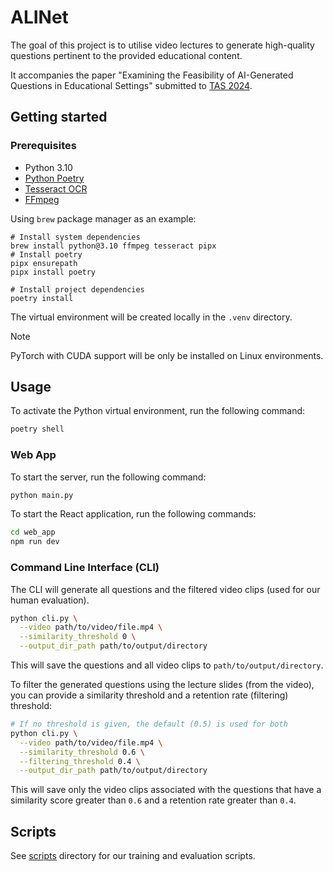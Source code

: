 # ALINet

The goal of this project is to utilise video lectures to generate high-quality
questions pertinent to the provided educational content.

It accompanies the paper "Examining the Feasibility of AI-Generated Questions in Educational Settings" submitted to [TAS 2024](https://symposium.tas.ac.uk/2024/).

## Getting started

### Prerequisites

- Python 3.10
- [Python Poetry](https://python-poetry.org/)
- [Tesseract OCR](https://github.com/tesseract-ocr/tesseract)
- [FFmpeg](https://ffmpeg.org/)

Using `brew` package manager as an example:

```shell
# Install system dependencies
brew install python@3.10 ffmpeg tesseract pipx
# Install poetry
pipx ensurepath
pipx install poetry

# Install project dependencies
poetry install
```

The virtual environment will be created locally in the `.venv` directory.

> [!NOTE]
> PyTorch with CUDA support will be only be installed on Linux environments.

## Usage

To activate the Python virtual environment, run the following command:

```sh
poetry shell
```

### Web App

To start the server, run the following command:

```sh
python main.py
```

To start the React application, run the following commands:

```sh
cd web_app
npm run dev
```

### Command Line Interface (CLI)

The CLI will generate all questions and the filtered video clips (used for our human evaluation).

```sh
python cli.py \
  --video path/to/video/file.mp4 \
  --similarity_threshold 0 \
  --output_dir_path path/to/output/directory
```

This will save the questions and all video clips to `path/to/output/directory`.

To filter the generated questions using the lecture slides (from the video), you
can provide a similarity threshold and a retention rate (filtering) threshold:

```sh
# If no threshold is given, the default (0.5) is used for both
python cli.py \
  --video path/to/video/file.mp4 \
  --similarity_threshold 0.6 \
  --filtering_threshold 0.4 \
  --output_dir_path path/to/output/directory
```

This will save only the video clips associated with the questions that have a similarity score greater than `0.6` and a retention rate greater than `0.4`.

## Scripts

See [scripts](/scripts/README.md) directory for our training and evaluation scripts.
